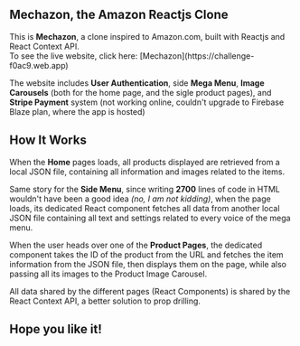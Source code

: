 ## Mechazon, the Amazon Reactjs Clone

<p>
  This is <strong>Mechazon</strong>, a clone inspired to Amazon.com, built with Reactjs and React Context API.
  <br/>
  To see the live website, click here: [Mechazon](https://challenge-f0ac9.web.app)
</p>

<p>
  The website includes <strong>User Authentication</strong>, side <strong>Mega Menu</strong>, <strong>Image Carousels</strong> (both for the home page, and the sigle product pages), and <strong>Stripe Payment</strong> system (not working online, couldn't upgrade to Firebase Blaze plan, where the app is hosted)
</p>

## How It Works

<p>
  When the <strong>Home</strong> pages loads, all products displayed are retrieved from a local JSON file, containing all information and images related to the items.
</p>

<p>
  Same story for the <strong>Side Menu</strong>, since writing <strong>2700</strong> lines of code in HTML wouldn't have been a good idea <em>(no, I am not kidding)</em>, when the page loads, its dedicated React component fetches all data from another local JSON file containing all text and settings related to every voice of the mega menu.
</p>

<p>
  When the user heads over one of the <strong>Product Pages</strong>, the dedicated component takes the ID of the product from the URL and fetches the item information from the JSON file, then displays them on the page, while also passing all its images to the Product Image Carousel.
</p>

<p>
  All data shared by the different pages (React Components) is shared by the React Context API, a better solution to prop drilling.
</p>

<h2>Hope you like it!</h2>
